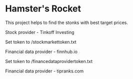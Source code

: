 # Hamster's Rocket

This project helps to find the stonks with best target prices.


Stock provider - Tinkoff Investing

Set token to /stockmarkettoken.txt


Financial data provider - finnhub.io

Set token to /financedataprovidertoken.txt

Financial data provider - tipranks.com